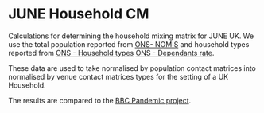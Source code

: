 # JUNE Household CM
Calculations for determining the household mixing matrix for JUNE UK. We use the total population reported from [ONS- NOMIS](www.nomisweb.co.uk/census/2011/KS102UK/view/2092957697?cols=measures) and household types reported from [ONS - Household types](https://www.nomisweb.co.uk/census/2011/KS105UK/view/2092957697?cols=measures)
[ONS - Dependants rate](https://www.ons.gov.uk/peoplepopulationandcommunity/birthsdeathsandmarriages/families/adhocs/008855familieswithdependentchildrenbynumberofchildrenuk1996to2017).

These data are used to take normalised by population contact matrices into normalised by venue contact matrices types for the setting of a UK Household.

The results are compared to the [BBC Pandemic project](https://www.medrxiv.org/content/10.1101/2020.02.16.20023754v2.full).
